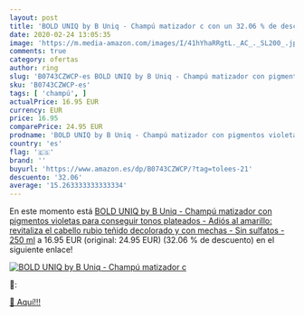 ```yaml
---
layout: post
title: 'BOLD UNIQ by B Uniq - Champú matizador c con un 32.06 % de descuento'
date: 2020-02-24 13:05:35
image: 'https://m.media-amazon.com/images/I/41hYhaRRgtL._AC_._SL200_.jpg'
comments: true
category: ofertas
author: ring
slug: 'B0743CZWCP-es BOLD UNIQ by B Uniq - Champú matizador con pigmentos...'
sku: 'B0743CZWCP-es'
tags: [ 'champú', ]
actualPrice: 16.95 EUR
currency: EUR
price: 16.95
comparePrice: 24.95 EUR
prodname: 'BOLD UNIQ by B Uniq - Champú matizador con pigmentos violetas para conseguir tonos plateados - Adiós al amarillo: revitaliza el cabello rubio teñido  decolorado y con mechas - Sin sulfatos - 250 ml'
country: 'es'
flag: '🇪🇸'
brand: ''
buyurl: 'https://www.amazon.es/dp/B0743CZWCP/?tag=tolees-21'
descuento: '32.06'
average: '15.263333333333334'
---
```


En este momento está [BOLD UNIQ by B Uniq - Champú matizador con pigmentos violetas para conseguir tonos plateados - Adiós al amarillo: revitaliza el cabello rubio teñido  decolorado y con mechas - Sin sulfatos - 250 ml](https://www.amazon.es/dp/B0743CZWCP/?tag=tolees-21) a 16.95 EUR (original: 24.95 EUR) (32.06 %  de descuento) en el siguiente enlace!

[![BOLD UNIQ by B Uniq - Champú matizador c](https://m.media-amazon.com/images/I/41hYhaRRgtL._AC_._SL200_.jpg)](https://www.amazon.es/dp/B0743CZWCP/?tag=tolees-21)

🔎:


[🛒 Aquí!!!](https://www.amazon.es/dp/B0743CZWCP/?tag=tolees-21)
